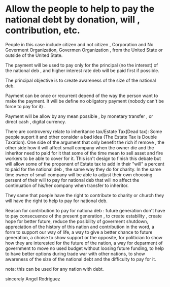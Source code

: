 
# Allow the people to help to pay the national debt by donation, will , contribution, etc. 

People in this case include citizen and not citizen , Corporation and No Goverment Organization, Govermen Organization , from the United State or outside of the United State. 

The payment will be used to pay only for the principal (no the interest) of the national deb , and higher interest rate deb will be paid first if possible. 

The principal objective is to create awareness of the size of the national deb.

Payment can be once or recurrent depend of the way the person want to make the payment. It will be define no obligatory payment (nobody can't be force to pay for it) . 

Payment will be allow by any mean possible , by monetary transfer , or direct cash , digital currency. 

There are controversy relate to inheritance tax/Estate Tax(Dead tax): Some people suport it and other consider a bad idea (The Estate Tax is Double Taxation). One side  of the argument that only benefit the rich if remove , the other side how it will affect small company when the owner die and the inheritor need to paid for it that some of the time mean to sell asset and fire workers to be able to cover for it. This isn't design to finish this debate but will allow some of the proponent of Estate tax to add in their "will" a percent to paid for the national deb , the same way they do for charity. In the same time owner of small company will be able to adjust their own choosing persent of their will to pay for national deb that will no affect the continuation of his/her company when transfer to inheritor. 

They same that poeple have the right to contribute to charity or church they will have the right to help to pay for national deb.

Reason for contribution to pay for nationa deb : future generation don't have to pay consecuence of the present generation , to create estability , create hope for better future, reduce the posibility of goverment shutdown, appreciation of the history of this nation and contribution in the word, a form to support our way of life, a way to give a better chance to future generation, a choise to show support or the opposite, for politician to show how they are interested for the future of the nation, a way for deparment of government to move no used budget without loosing future funding, to help to have better options during trade war with other nations, to show awareness of the size of the national debt and the difficulty to pay for it. 

nota: this can be used for any nation with debt.  


sincerely
Angel Rodriguez
